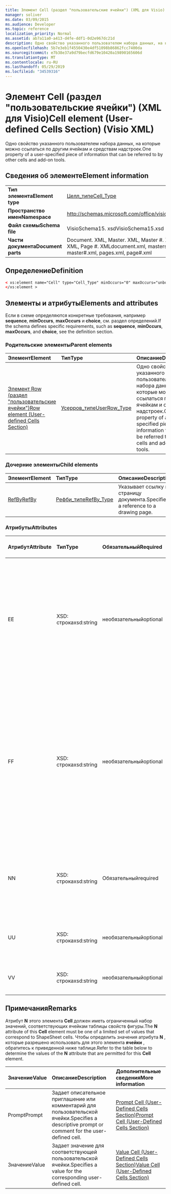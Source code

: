 ```yaml
---
title: Элемент Cell (раздел "пользовательские ячейки") (XML для Visio)
manager: soliver
ms.date: 03/09/2015
ms.audience: Developer
ms.topic: reference
localization_priority: Normal
ms.assetid: ab7a11a0-a413-d4fe-ddf1-0d2e967dc21d
description: Одно свойство указанного пользователем набора данных, на которые можно ссылаться по другим ячейкам и средствам надстроек.
ms.openlocfilehash: 5b7e3eb1f4550430e4df51098b86862fcc7400da
ms.sourcegitcommit: e7b38e37a9d79becfd679e10420a19890165606d
ms.translationtype: MT
ms.contentlocale: ru-RU
ms.lasthandoff: 05/29/2019
ms.locfileid: "34539316"
---
```

# <a name="cell-element-user-defined-cells-section-visio-xml"></a><span data-ttu-id="bf461-103">Элемент Cell (раздел "пользовательские ячейки") (XML для Visio)</span><span class="sxs-lookup"><span data-stu-id="bf461-103">Cell element (User-defined Cells Section) (Visio XML)</span></span>

<span data-ttu-id="bf461-104">Одно свойство указанного пользователем набора данных, на которые можно ссылаться по другим ячейкам и средствам надстроек.</span><span class="sxs-lookup"><span data-stu-id="bf461-104">One property of a user-specified piece of information that can be referred to by other cells and add-on tools.</span></span>
  
## <a name="element-information"></a><span data-ttu-id="bf461-105">Сведения об элементе</span><span class="sxs-lookup"><span data-stu-id="bf461-105">Element information</span></span>

|||
|:-----|:-----|
|<span data-ttu-id="bf461-106">**Тип элемента**</span><span class="sxs-lookup"><span data-stu-id="bf461-106">**Element type**</span></span> <br/> |[<span data-ttu-id="bf461-107">Целл_типе</span><span class="sxs-lookup"><span data-stu-id="bf461-107">Cell_Type</span></span>](cell_type-complextypevisio-xml.md) <br/> |
|<span data-ttu-id="bf461-108">**Пространство имен**</span><span class="sxs-lookup"><span data-stu-id="bf461-108">**Namespace**</span></span> <br/> |http://schemas.microsoft.com/office/visio/2012/main  <br/> |
|<span data-ttu-id="bf461-109">**Файл схемы**</span><span class="sxs-lookup"><span data-stu-id="bf461-109">**Schema file**</span></span> <br/> |<span data-ttu-id="bf461-110">VisioSchema15. xsd</span><span class="sxs-lookup"><span data-stu-id="bf461-110">VisioSchema15.xsd</span></span>  <br/> |
|<span data-ttu-id="bf461-111">**Части документа**</span><span class="sxs-lookup"><span data-stu-id="bf461-111">**Document parts**</span></span> <br/> |<span data-ttu-id="bf461-112">Document. XML, Master. XML, Master #. XML, Pages. XML, Page #. XML</span><span class="sxs-lookup"><span data-stu-id="bf461-112">document.xml, masters.xml, master#.xml, pages.xml, page#.xml</span></span>  <br/> |
   
## <a name="definition"></a><span data-ttu-id="bf461-113">Определение</span><span class="sxs-lookup"><span data-stu-id="bf461-113">Definition</span></span>

```XML
< xs:element name="Cell" type="Cell_Type" minOccurs="0" maxOccurs="unbounded" >
</xs:element >
```

## <a name="elements-and-attributes"></a><span data-ttu-id="bf461-114">Элементы и атрибуты</span><span class="sxs-lookup"><span data-stu-id="bf461-114">Elements and attributes</span></span>

<span data-ttu-id="bf461-115">Если в схеме определяются конкретные требования, например **sequence**, **minOccurs**, **maxOccurs** и **choice**, см. раздел определений.</span><span class="sxs-lookup"><span data-stu-id="bf461-115">If the schema defines specific requirements, such as **sequence**, **minOccurs**, **maxOccurs**, and **choice**, see the definition section.</span></span> 
  
### <a name="parent-elements"></a><span data-ttu-id="bf461-116">Родительские элементы</span><span class="sxs-lookup"><span data-stu-id="bf461-116">Parent elements</span></span>

|<span data-ttu-id="bf461-117">**Элемент**</span><span class="sxs-lookup"><span data-stu-id="bf461-117">**Element**</span></span>|<span data-ttu-id="bf461-118">**Тип**</span><span class="sxs-lookup"><span data-stu-id="bf461-118">**Type**</span></span>|<span data-ttu-id="bf461-119">**Описание**</span><span class="sxs-lookup"><span data-stu-id="bf461-119">**Description**</span></span>|
|:-----|:-----|:-----|
|[<span data-ttu-id="bf461-120">Элемент Row (раздел "пользовательские ячейки")</span><span class="sxs-lookup"><span data-stu-id="bf461-120">Row element (User-defined Cells Section)</span></span>](row-element-user-defined-cells-sectionvisio-xml.md) <br/> |[<span data-ttu-id="bf461-121">Усерров_типе</span><span class="sxs-lookup"><span data-stu-id="bf461-121">UserRow_Type</span></span>](userrow_type-complextypevisio-xml.md) <br/> |<span data-ttu-id="bf461-122">Одно свойство указанного пользователем набора данных, на которые можно ссылаться по другим ячейкам и средствам надстроек.</span><span class="sxs-lookup"><span data-stu-id="bf461-122">One property of a user-specified piece of information that can be referred to by other cells and add-on tools.</span></span>  <br/> |
   
### <a name="child-elements"></a><span data-ttu-id="bf461-123">Дочерние элементы</span><span class="sxs-lookup"><span data-stu-id="bf461-123">Child elements</span></span>

|<span data-ttu-id="bf461-124">**Элемент**</span><span class="sxs-lookup"><span data-stu-id="bf461-124">**Element**</span></span>|<span data-ttu-id="bf461-125">**Тип**</span><span class="sxs-lookup"><span data-stu-id="bf461-125">**Type**</span></span>|<span data-ttu-id="bf461-126">**Описание**</span><span class="sxs-lookup"><span data-stu-id="bf461-126">**Description**</span></span>|
|:-----|:-----|:-----|
|[<span data-ttu-id="bf461-127">RefBy</span><span class="sxs-lookup"><span data-stu-id="bf461-127">RefBy</span></span>](refby-element-cell_type-complextypevisio-xml.md) <br/> |[<span data-ttu-id="bf461-128">Рефби_типе</span><span class="sxs-lookup"><span data-stu-id="bf461-128">RefBy_Type</span></span>](refby_type-complextypevisio-xml.md) <br/> |<span data-ttu-id="bf461-129">Указывает ссылку на страницу документа.</span><span class="sxs-lookup"><span data-stu-id="bf461-129">Specifies a reference to a drawing page.</span></span>  <br/> |
   
### <a name="attributes"></a><span data-ttu-id="bf461-130">Атрибуты</span><span class="sxs-lookup"><span data-stu-id="bf461-130">Attributes</span></span>

|<span data-ttu-id="bf461-131">**Атрибут**</span><span class="sxs-lookup"><span data-stu-id="bf461-131">**Attribute**</span></span>|<span data-ttu-id="bf461-132">**Тип**</span><span class="sxs-lookup"><span data-stu-id="bf461-132">**Type**</span></span>|<span data-ttu-id="bf461-133">**Обязательный**</span><span class="sxs-lookup"><span data-stu-id="bf461-133">**Required**</span></span>|<span data-ttu-id="bf461-134">**Описание**</span><span class="sxs-lookup"><span data-stu-id="bf461-134">**Description**</span></span>|<span data-ttu-id="bf461-135">**Возможные значения**</span><span class="sxs-lookup"><span data-stu-id="bf461-135">**Possible values**</span></span>|
|:-----|:-----|:-----|:-----|:-----|
|<span data-ttu-id="bf461-136">E</span><span class="sxs-lookup"><span data-stu-id="bf461-136">E</span></span>  <br/> |<span data-ttu-id="bf461-137">XSD: строка</span><span class="sxs-lookup"><span data-stu-id="bf461-137">xsd:string</span></span>  <br/> |<span data-ttu-id="bf461-138">необязательный</span><span class="sxs-lookup"><span data-stu-id="bf461-138">optional</span></span>  <br/> |<span data-ttu-id="bf461-139">Указывает, что формула возвращает ошибку.</span><span class="sxs-lookup"><span data-stu-id="bf461-139">Indicates that the formula evaluates to an error.</span></span> <span data-ttu-id="bf461-140">Значение **E** — это текущее значение (строка сообщения об ошибке); значение атрибута **V** — это Последнее допустимое значение.</span><span class="sxs-lookup"><span data-stu-id="bf461-140">The value of **E** is the current value (an error message string); the value of the **V** attribute is the last valid value.</span></span>  <br/> |<span data-ttu-id="bf461-141">Строка сообщения об ошибке.</span><span class="sxs-lookup"><span data-stu-id="bf461-141">An error message string.</span></span>  <br/> |
|<span data-ttu-id="bf461-142">F</span><span class="sxs-lookup"><span data-stu-id="bf461-142">F</span></span>  <br/> |<span data-ttu-id="bf461-143">XSD: строка</span><span class="sxs-lookup"><span data-stu-id="bf461-143">xsd:string</span></span>  <br/> |<span data-ttu-id="bf461-144">необязательный</span><span class="sxs-lookup"><span data-stu-id="bf461-144">optional</span></span>  <br/> | <span data-ttu-id="bf461-145">Представляет формулу элемента.</span><span class="sxs-lookup"><span data-stu-id="bf461-145">Represents the element's formula.</span></span> <span data-ttu-id="bf461-146">Этот атрибут может содержать одну из следующих строк:</span><span class="sxs-lookup"><span data-stu-id="bf461-146">This attribute can contain one of the following strings:</span></span>  <br/>  <span data-ttu-id="bf461-147">' (формула) ', если формула существует локально</span><span class="sxs-lookup"><span data-stu-id="bf461-147">'(some formula)' if the formula exists locally</span></span>  <br/>  <span data-ttu-id="bf461-148">`No Formula`Если формула локально удалена или заблокирована</span><span class="sxs-lookup"><span data-stu-id="bf461-148">`No Formula` if the formula is locally deleted or blocked</span></span>  <br/>  <span data-ttu-id="bf461-149">`Inh`, если формула наследуется.</span><span class="sxs-lookup"><span data-stu-id="bf461-149">`Inh` if the formula is inherited.</span></span>  <br/> |<span data-ttu-id="bf461-150">Формула.</span><span class="sxs-lookup"><span data-stu-id="bf461-150">A formula.</span></span>  <br/> |
|<span data-ttu-id="bf461-151">N</span><span class="sxs-lookup"><span data-stu-id="bf461-151">N</span></span>  <br/> |<span data-ttu-id="bf461-152">XSD: строка</span><span class="sxs-lookup"><span data-stu-id="bf461-152">xsd:string</span></span>  <br/> |<span data-ttu-id="bf461-153">Обязательный</span><span class="sxs-lookup"><span data-stu-id="bf461-153">required</span></span>  <br/> |<span data-ttu-id="bf461-154">Представляет имя ячейки таблицы свойств фигуры.</span><span class="sxs-lookup"><span data-stu-id="bf461-154">Represents the name of the ShapeSheet cell.</span></span>  <br/> |<span data-ttu-id="bf461-155">Имя ячейки таблицы свойств фигуры.</span><span class="sxs-lookup"><span data-stu-id="bf461-155">The name of the ShapeSheet cell.</span></span>  <br/> <span data-ttu-id="bf461-156">Ознакомьтесь с разделом "Примечания" ниже.</span><span class="sxs-lookup"><span data-stu-id="bf461-156">See the Remarks section below.</span></span>  <br/> |
|<span data-ttu-id="bf461-157">U</span><span class="sxs-lookup"><span data-stu-id="bf461-157">U</span></span>  <br/> |<span data-ttu-id="bf461-158">XSD: строка</span><span class="sxs-lookup"><span data-stu-id="bf461-158">xsd:string</span></span>  <br/> |<span data-ttu-id="bf461-159">необязательный</span><span class="sxs-lookup"><span data-stu-id="bf461-159">optional</span></span>  <br/> |<span data-ttu-id="bf461-160">Представляет единицу измерения. значение по умолчанию — DL.</span><span class="sxs-lookup"><span data-stu-id="bf461-160">Represents a unit of measure The default is DL.</span></span>  <br/> |<span data-ttu-id="bf461-161">Единицы ячейки.</span><span class="sxs-lookup"><span data-stu-id="bf461-161">The units of the cell.</span></span>  <br/> |
|<span data-ttu-id="bf461-162">V</span><span class="sxs-lookup"><span data-stu-id="bf461-162">V</span></span>  <br/> |<span data-ttu-id="bf461-163">XSD: строка</span><span class="sxs-lookup"><span data-stu-id="bf461-163">xsd:string</span></span>  <br/> |<span data-ttu-id="bf461-164">необязательный</span><span class="sxs-lookup"><span data-stu-id="bf461-164">optional</span></span>  <br/> |<span data-ttu-id="bf461-165">Представляет значение ячейки.</span><span class="sxs-lookup"><span data-stu-id="bf461-165">Represents the value of the cell.</span></span>  <br/> |<span data-ttu-id="bf461-166">Значение ячейки таблицы свойств фигуры.</span><span class="sxs-lookup"><span data-stu-id="bf461-166">The value of the ShapeSheet cell.</span></span>  <br/> |
   
## <a name="remarks"></a><span data-ttu-id="bf461-167">Примечания</span><span class="sxs-lookup"><span data-stu-id="bf461-167">Remarks</span></span>

<span data-ttu-id="bf461-168">Атрибут **N** этого элемента **Cell** должен иметь ограниченный набор значений, соответствующих ячейкам таблицы свойств фигуры.</span><span class="sxs-lookup"><span data-stu-id="bf461-168">The **N** attribute of this **Cell** element must be one of a limited set of values that correspond to ShapeSheet cells.</span></span> <span data-ttu-id="bf461-169">Чтобы определить значения атрибута **N** , которые разрешено использовать для этого элемента **ячейки** , обратитесь к приведенной ниже таблице.</span><span class="sxs-lookup"><span data-stu-id="bf461-169">Refer to the table below to determine the values of the **N** attribute that are permitted for this **Cell** element.</span></span> 
  
|<span data-ttu-id="bf461-170">**Значение**</span><span class="sxs-lookup"><span data-stu-id="bf461-170">**Value**</span></span>|<span data-ttu-id="bf461-171">**Описание**</span><span class="sxs-lookup"><span data-stu-id="bf461-171">**Description**</span></span>|<span data-ttu-id="bf461-172">**Дополнительные сведения**</span><span class="sxs-lookup"><span data-stu-id="bf461-172">**More information**</span></span>|
|:-----|:-----|:-----|
|<span data-ttu-id="bf461-173">Prompt</span><span class="sxs-lookup"><span data-stu-id="bf461-173">Prompt</span></span>  <br/> |<span data-ttu-id="bf461-174">Задает описательное приглашение или комментарий для пользовательской ячейки.</span><span class="sxs-lookup"><span data-stu-id="bf461-174">Specifies a descriptive prompt or comment for the user-defined cell.</span></span>  <br/> |[<span data-ttu-id="bf461-175">Prompt Cell (User-Defined Cells Section)</span><span class="sxs-lookup"><span data-stu-id="bf461-175">Prompt Cell (User-Defined Cells Section)</span></span>](prompt-cell-user-defined-cells-section.md) <br/> |
|<span data-ttu-id="bf461-176">Значение</span><span class="sxs-lookup"><span data-stu-id="bf461-176">Value</span></span>  <br/> |<span data-ttu-id="bf461-177">Задает значение для соответствующей пользовательской ячейки.</span><span class="sxs-lookup"><span data-stu-id="bf461-177">Specifies a value for the corresponding user-defined cell.</span></span>  <br/> |[<span data-ttu-id="bf461-178">Value Cell (User-Defined Cells Section)</span><span class="sxs-lookup"><span data-stu-id="bf461-178">Value Cell (User-Defined Cells Section)</span></span>](value-cell-user-defined-cells-section.md) <br/> |
   

